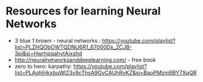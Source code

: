 # Resources for learning Neural Networks

- 3 blue 1 brown - neural networks : https://youtube.com/playlist?list=PLZHQObOWTQDNU6R1_67000Dx_ZCJB-3pi&si=HwrhpqahytAixshd
- http://neuralnetworksanddeeplearning.com/ - free book
- zero to hero: karpathy: https://youtube.com/playlist?list=PLAqhIrjkxbuWI23v9cThsA9GvCAUhRvKZ&si=BaoPMzni6BY7XqQR

